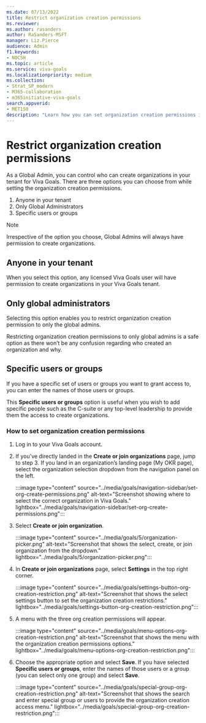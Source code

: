 ```yaml
---
ms.date: 07/13/2022
title: Restrict organization creation permissions
ms.reviewer: 
ms.author: rasanders
author: RaSanders-MSFT
manager: Liz.Pierce
audience: Admin
f1.keywords:
- NOCSH
ms.topic: article
ms.service: viva-goals
ms.localizationpriority: medium
ms.collection:  
- Strat_SP_modern
- M365-collaboration
- m365initiative-viva-goals  
search.appverid:
- MET150
description: "Learn how you can set organization creation permissions in Viva Goals"
---
```


# Restrict organization creation permissions

As a Global Admin, you can control who can create organizations in your tenant for Viva Goals. There are three options you can choose from while setting the organization creation permissions.  

1. Anyone in your tenant 
2. Only Global Administrators 
3. Specific users or groups 

> [!NOTE]
> Irrespective of the option you choose, Global Admins will always have permission to create organizations.

## Anyone in your tenant 

When you select this option, any licensed Viva Goals user will have permission to create organizations in your Viva Goals tenant. 

## Only global administrators 

Selecting this option enables you to restrict organization creation permission to only the global admins.  

Restricting organization creation permissions to only global admins is a safe option as there won’t be any confusion regarding who created an organization and why. 

## Specific users or groups  

If you have a specific set of users or groups you want to grant access to, you can enter the names of those users or groups.

This **Specific users or groups** option is useful when you wish to add specific people such as the C-suite or any top-level leadership to provide them the access to create organizations. 

### How to set organization creation permissions 

1. Log in to your Viva Goals account. 
2. If you've directly landed in the **Create or join organizations** page, jump to step 3. If you land in an organization’s landing page (My OKR page), select the organization selection dropdown from the navigation panel on the left.  

   :::image type="content" source="../media/goals/navigation-sidebar/set-org-create-permissions.png" alt-text="Screenshot showing where to select the correct organization in Viva Goals." lightbox="../media/goals/navigation-sidebar/set-org-create-permissions.png":::

3. Select **Create or join organization**.

    :::image type="content" source="../media/goals/5/organization-picker.png" alt-text="Screenshot that shows the select, create, or join organization from the dropdown." lightbox="../media/goals/5/organization-picker.png":::

4. In **Create or join organizations** page, select **Settings** in the top right corner. 

     :::image type="content" source="../media/goals/settings-button-org-creation-restriction.png" alt-text="Screenshot that shows the select settings button to set the organization creation restrictions." lightbox="../media/goals/settings-button-org-creation-restriction.png":::

5. A menu with the three org creation permissions will appear. 

    :::image type="content" source="../media/goals/menu-options-org-creation-restriction.png" alt-text="Screenshot that shows the menu with the organization creation permissions options." lightbox="../media/goals/menu-options-org-creation-restriction.png":::

6. Choose the appropriate option and select **Save**. If you have selected **Specific users or groups**, enter the names of those users or a group (you can select only one group) and select **Save**. 

    :::image type="content" source="../media/goals/special-group-org-creation-restriction.png" alt-text="Screenshot that shows the search and enter special group or users to provide the organization creation access menu." lightbox="../media/goals/special-group-org-creation-restriction.png":::


 

